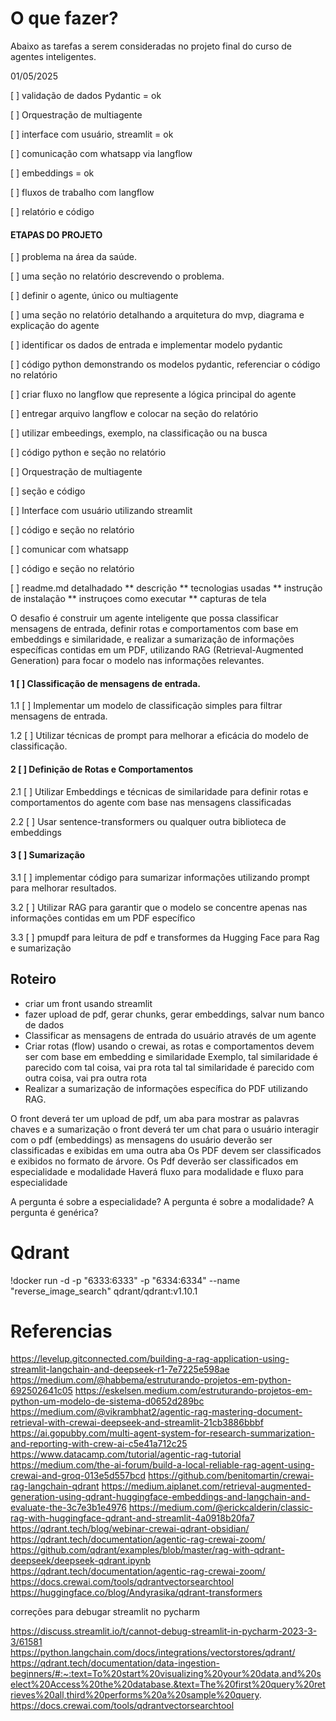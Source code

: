 # O que fazer?

Abaixo as tarefas a serem consideradas no projeto final do curso de agentes inteligentes.


 01/05/2025


[ ] validação de dados Pydantic = ok

[ ] Orquestração de multiagente

[ ] interface com usuário, streamlit = ok

[ ] comunicação com whatsapp via langflow

[ ] embeddings = ok

[ ] fluxos de trabalho com langflow

[ ] relatório e código


#### ETAPAS DO PROJETO

[ ] problema na área da saúde.

[ ] uma seção no relatório descrevendo o problema.

[ ] definir o agente, único ou multiagente

[ ] uma seção no relatório detalhando a arquitetura do mvp, diagrama e explicação do agente

[ ] identificar os dados de entrada e implementar modelo pydantic

[ ] código python demonstrando os modelos pydantic, referenciar o código no relatório

[ ] criar fluxo no langflow que represente a lógica principal do agente

[ ] entregar arquivo langflow e colocar na seção do relatório

[ ] utilizar embeedings, exemplo, na classificação ou na busca

[ ] código python e seção no relatório

[ ] Orquestração de multiagente

[ ] seção e código

[ ] Interface com usuário utilizando streamlit

[ ] código e seção no relatório

[ ] comunicar com whatsapp 

[ ] código e seção no relatório

[ ] readme.md detalhadado
** descrição
** tecnologias usadas
** instrução de instalação
** instruçoes como executar
** capturas de tela

















O desafio é construir um agente inteligente que possa classificar mensagens de entrada, 
definir rotas e comportamentos com base em embeddings e similaridade, 
e realizar a sumarização de informações específicas contidas em um PDF, 
utilizando RAG (Retrieval-Augmented Generation) para focar o modelo nas informações relevantes.


#### 1 [ ] Classificação de mensagens de entrada.




1.1 [ ] Implementar um modelo de classificação simples para filtrar mensagens de entrada.

1.2 [ ] Utilizar técnicas de prompt para melhorar a eficácia do modelo de classificação.

#### 2 [ ] Definição de Rotas e Comportamentos

2.1 [ ] Utilizar Embeddings e técnicas de similaridade para definir rotas e comportamentos do agente com base nas mensagens classificadas

2.2 [ ] Usar sentence-transformers ou qualquer outra biblioteca de embeddings

#### 3 [ ] Sumarização 
3.1 [ ] implementar código para sumarizar informações utilizando prompt para melhorar resultados.

3.2 [ ] Utilizar RAG para garantir que o modelo se concentre apenas nas informações contidas em um PDF específico

3.3 [ ] pmupdf para leitura de pdf e transformes da Hugging Face para Rag e sumarização




## Roteiro

* criar um front usando streamlit 
* fazer upload de pdf, gerar chunks, gerar embeddings, salvar num banco de dados
* Classificar as mensagens de entrada do usuário através de um agente
* Criar rotas (flow) usando o crewai, as rotas e comportamentos devem ser com base em embedding e similaridade
     Exemplo,    tal similaridade é parecido com tal coisa, vai pra rota tal
                tal similaridade é parecido com outra coisa, vai pra outra rota
* Realizar a sumarização de informações específica do PDF utilizando RAG.



O front deverá ter um upload de pdf, um aba para mostrar as palavras chaves e a sumarização
o front deverá ter um chat para o usuário interagir com o pdf (embeddings)
as mensagens do usuário deverão ser classificadas e exibidas em uma outra aba
Os PDF devem ser classificados e exibidos no formato de árvore.
    Os Pdf deverão ser classificados em especialidade e modalidade
    Haverá fluxo para modalidade e fluxo para especialidade



A pergunta é sobre a especialidade?
A pergunta é sobre a modalidade?
A pergunta é genérica?



# Qdrant

!docker run -d -p "6333:6333" -p "6334:6334" --name "reverse_image_search" qdrant/qdrant:v1.10.1



# Referencias

https://levelup.gitconnected.com/building-a-rag-application-using-streamlit-langchain-and-deepseek-r1-7e7225e598ae
https://medium.com/@habbema/estruturando-projetos-em-python-692502641c05
https://eskelsen.medium.com/estruturando-projetos-em-python-um-modelo-de-sistema-d0652d289bc
https://medium.com/@vikrambhat2/agentic-rag-mastering-document-retrieval-with-crewai-deepseek-and-streamlit-21cb3886bbbf
https://ai.gopubby.com/multi-agent-system-for-research-summarization-and-reporting-with-crew-ai-c5e41a712c25
https://www.datacamp.com/tutorial/agentic-rag-tutorial
https://medium.com/the-ai-forum/build-a-local-reliable-rag-agent-using-crewai-and-groq-013e5d557bcd
https://github.com/benitomartin/crewai-rag-langchain-qdrant
https://medium.aiplanet.com/retrieval-augmented-generation-using-qdrant-huggingface-embeddings-and-langchain-and-evaluate-the-3c7e3b1e4976
https://medium.com/@erickcalderin/classic-rag-with-huggingface-qdrant-and-streamlit-4a0918b20fa7
https://qdrant.tech/blog/webinar-crewai-qdrant-obsidian/
https://qdrant.tech/documentation/agentic-rag-crewai-zoom/
https://github.com/qdrant/examples/blob/master/rag-with-qdrant-deepseek/deepseek-qdrant.ipynb
https://qdrant.tech/documentation/agentic-rag-crewai-zoom/
https://docs.crewai.com/tools/qdrantvectorsearchtool
https://huggingface.co/blog/Andyrasika/qdrant-transformers



correções para debugar streamlit no pycharm

https://discuss.streamlit.io/t/cannot-debug-streamlit-in-pycharm-2023-3-3/61581
https://python.langchain.com/docs/integrations/vectorstores/qdrant/
https://qdrant.tech/documentation/data-ingestion-beginners/#:~:text=To%20start%20visualizing%20your%20data,and%20select%20Access%20the%20database.&text=The%20first%20query%20retrieves%20all,third%20performs%20a%20sample%20query.
https://docs.crewai.com/tools/qdrantvectorsearchtool



